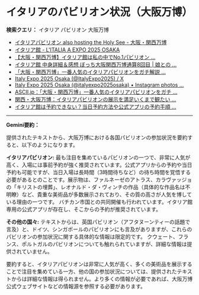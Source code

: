 # イタリアのパビリオン状況（大阪万博）

**検索クエリ：** イタリア パビリオン 大阪万博

- [イタリアパビリオン also hosting the Holy See - 大阪・関西万博](https://www.expo2025.or.jp/official-participant/italy/)
- [イタリア館 - L'ITALIA A EXPO 2025 OSAKA](https://www.italyexpo2025osaka.it/ja/itariaguan)
- [【大阪・関西万博】イタリア館は私の中でNo.1パビリオン ...](https://yukonosuke.com/entry/osaka_banpaku_italy)
- [イタリア館 中身詳細＆感想 ぼっち大阪関西万博通算8回目 | 娘との ...](https://ameblo.jp/wakochi0316/entry-12905719318.html)
- [「大阪・関西万博」一番人気のイタリアパビリオンをガチ解説 ...](https://lovewalker.jp/elem/000/004/268/4268276/)
- [Italy Expo 2025 Osaka (@ItalyExpo2025) / X](https://x.com/italyexpo2025)
- [Italy Expo 2025 Osaka (@italyexpo2025osaka) • Instagram photos ...](https://www.instagram.com/italyexpo2025osaka/?hl=ja)
- [ASCII.jp：「大阪・関西万博」一番人気のイタリアパビリオンをガチ ...](https://ascii.jp/elem/000/004/268/4268276/)
- [関西・大阪万博：イタリアパビリオンの展示を満足いくまで観たい ...](https://note.com/oka47seka1/n/n53a06135bff7)
- [イタリア館は予約できない？当日予約方法や公式アプリの予約手順 ...](https://motoryokoblog.com/?p=1789)


---

**Gemini要約：**

提供されたテキストから、大阪万博における各国パビリオンの参加状況を要約すると、以下のようになります。

**イタリアパビリオン:**  最も注目を集めているパビリオンの一つで、非常に人気が高く、入場には事前予約が強く推奨されています。公式アプリからの予約や当日予約も可能ですが、当日入場は長時間（3時間待ちなど）の待ち時間を覚悟する必要があるとのことです。展示物は、ファルネーゼのアトラス、カラヴァッジョの「キリストの埋葬」、レオナルド・ダ・ヴィンチの作品（具体的な作品名は不明瞭）など、貴重な美術品が多数展示されており、その質の高さが人気を博している理由の一つです。  バチカン市国との共同開催も行われています。イタリア館専用の公式アプリが存在し、そこからの予約が推奨されています。

**その他の国々:**  テキストからは、英国パビリオン（アフタヌーンティーの話題で言及）と、ドイツ、シンガポールのパビリオンにも言及がありますが、これらのパビリオンの参加状況に関する具体的な情報は限定的です。  クウェート、フランス、ポルトガルのパビリオンについても触れられていますが、詳細な情報は提供されていません。


要約すると、イタリアパビリオンは非常に人気が高く、多くの美術品を展示することで注目を集めている一方、他の国の参加状況については、提供されたテキストからは詳細な情報は得られません。より多くの情報が必要であれば、大阪万博公式ウェブサイトなどの情報源を参照する必要があります。

